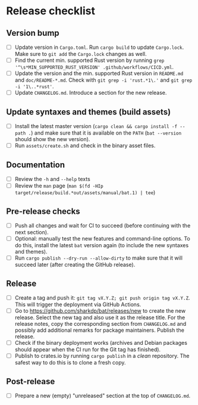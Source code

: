 # Release checklist

## Version bump

- [ ] Update version in `Cargo.toml`. Run `cargo build` to update `Cargo.lock`.
      Make sure to `git add` the `Cargo.lock` changes as well.
- [ ] Find the current min. supported Rust version by running
      `grep '^\s*MIN_SUPPORTED_RUST_VERSION' .github/workflows/CICD.yml`.
- [ ] Update the version and the min. supported Rust version in `README.md` and
      `doc/README-*.md`. Check with `git grep -i 'rust.*1\.'` and
      `git grep -i '1\..*rust'`.
- [ ] Update `CHANGELOG.md`. Introduce a section for the new release.

## Update syntaxes and themes (build assets)

- [ ] Install the latest master version (`cargo clean && cargo install -f --path .`) and make
      sure that it is available on the `PATH` (`bat --version` should show the
      new version).
- [ ] Run `assets/create.sh` and check in the binary asset files.

## Documentation

- [ ] Review the `-h` and `--help` texts
- [ ] Review the `man` page (`man $(fd -HIp target/release/build.*out/assets/manual/bat.1) | tee`)

## Pre-release checks

- [ ] Push all changes and wait for CI to succeed (before continuing with the
      next section).
- [ ] Optional: manually test the new features and command-line options. To do
      this, install the latest `bat` version again (to include the new syntaxes
      and themes).
- [ ] Run `cargo publish --dry-run --allow-dirty` to make sure that it will
      succeed later (after creating the GitHub release).

## Release

- [ ] Create a tag and push it: `git tag vX.Y.Z; git push origin tag vX.Y.Z`.
      This will trigger the deployment via GitHub Actions.
- [ ] Go to https://github.com/sharkdp/bat/releases/new to create the new
      release. Select the new tag and also use it as the release title. For the
      release notes, copy the corresponding section from `CHANGELOG.md` and
      possibly add additional remarks for package maintainers.
      Publish the release.
- [ ] Check if the binary deployment works (archives and Debian packages should
      appear when the CI run for the Git tag has finished).
- [ ] Publish to crates.io by running `cargo publish` in a *clean* repository.
      The safest way to do this is to clone a fresh copy.

## Post-release

- [ ] Prepare a new (empty) "unreleased" section at the top of `CHANGELOG.md`.
